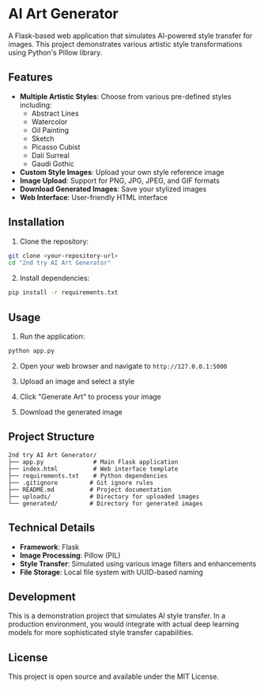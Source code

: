 # AI Art Generator

A Flask-based web application that simulates AI-powered style transfer for images. This project demonstrates various artistic style transformations using Python's Pillow library.

## Features

- **Multiple Artistic Styles**: Choose from various pre-defined styles including:
  - Abstract Lines
  - Watercolor
  - Oil Painting
  - Sketch
  - Picasso Cubist
  - Dali Surreal
  - Gaudi Gothic
- **Custom Style Images**: Upload your own style reference image
- **Image Upload**: Support for PNG, JPG, JPEG, and GIF formats
- **Download Generated Images**: Save your stylized images
- **Web Interface**: User-friendly HTML interface

## Installation

1. Clone the repository:
```bash
git clone <your-repository-url>
cd "2nd try AI Art Generator"
```

2. Install dependencies:
```bash
pip install -r requirements.txt
```

## Usage

1. Run the application:
```bash
python app.py
```

2. Open your web browser and navigate to `http://127.0.0.1:5000`

3. Upload an image and select a style

4. Click "Generate Art" to process your image

5. Download the generated image

## Project Structure

```
2nd try AI Art Generator/
├── app.py              # Main Flask application
├── index.html          # Web interface template
├── requirements.txt    # Python dependencies
├── .gitignore         # Git ignore rules
├── README.md          # Project documentation
├── uploads/           # Directory for uploaded images
└── generated/         # Directory for generated images
```

## Technical Details

- **Framework**: Flask
- **Image Processing**: Pillow (PIL)
- **Style Transfer**: Simulated using various image filters and enhancements
- **File Storage**: Local file system with UUID-based naming

## Development

This is a demonstration project that simulates AI style transfer. In a production environment, you would integrate with actual deep learning models for more sophisticated style transfer capabilities.

## License

This project is open source and available under the MIT License. 